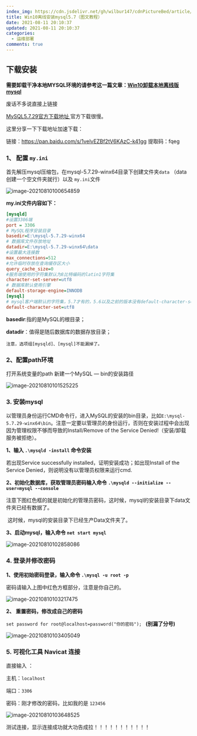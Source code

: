 ```yaml
---
index_img: https://cdn.jsdelivr.net/gh/wilbur147/cdnPictureBed/article/20210810100654.png
title: Win10离线安装mysql5.7（图文教程）
date: 2021-08-11 20:10:37
updated: 2021-08-11 20:10:37
categories:
  - 运维部署
comments: true
---
```


## 下载安装

**需要卸载干净本地MYSQL环境的请参考这一篇文章：[Win10卸载本地离线版mysql](https://www.weiye.link/297.html)**



废话不多说直接上链接

 [MySQL5.7.29官方下载地址 ](https://dev.mysql.com/downloads/mysql/5.7.html) 官方下载很慢。

这里分享一下下载地址加速下载：

链接：https://pan.baidu.com/s/1velvEZBf2tV6KAzC-k41gg 
提取码：fqeg

### 1、 配置 `my.ini`

首先解压mysql压缩包，在mysql-5.7.29-winx64目录下创建文件夹`data` （data创建一个空文件夹就行）以及 `my.ini`文件



![image-20210810100654859](https://cdn.jsdelivr.net/gh/wilbur147/cdnPictureBed/article/20210810100654.png)



**my.ini文件内容如下：**

```ini
[mysqld]
#设置3306端
port = 3306
# MySQL程序安装目录
basedir=E:\mysql-5.7.29-winx64
# 数据库文件存放地址
datadir=E:\mysql-5.7.29-winx64\data 
#设置最大连接数
max_connections=512
#允许临时存放在查询缓存区大小
query_cache_size=0
#服务端使用的字符集默认为8比特编码的latin1字符集
character-set-server=utf8
# 数据库默认使用引擎
default-storage-engine=INNODB
[mysql]
# mysql客户端默认的字符集，5.7才有的，5.6以及之前的版本没有default-character-set属性
default-character-set=utf8
```

**basedir**:指的是MySQL的根目录；

**datadir**：值得是随后数据库的数据存放目录；

`注意，选项组[mysqld]、[mysql]不能漏掉了。`



### 2、配置path环境

打开系统变量的path 新建一个MySQL — bin的安装路径

![image-20210810101525225](https://cdn.jsdelivr.net/gh/wilbur147/cdnPictureBed/article/20210810101525.png)



### 3. 安装mysql

以管理员身份运行CMD命令行，进入MySQL的安装的bin目录，比如`E:\mysql-5.7.29-winx64\bin`。注意一定要以管理员的身份运行，否则在安装过程中会出现因为管理权限不够而导致的Install/Remove of the Service Denied!（安装/卸载服务被拒绝）。

**1、输入 `.\mysqld -install` 命令安装**

若出现Service successfully installed，证明安装成功；如出现Install of the Service Denied，则说明没有以管理员权限来运行cmd.

**2、初始化数据库，获取管理员密码输入命令 `.\mysqld --initialize --user=mysql --console`**

注意下图红色框的就是初始化的管理员密码，这时候，mysql的安装目录下data文件夹已经有数据了。

​    这时候，mysql的安装目录下已经生产Data文件夹了。

**3、启动mysql，输入命令 `net start mysql`**



![image-20210810102858086](https://cdn.jsdelivr.net/gh/wilbur147/cdnPictureBed/article/20210810102858.png)



### 4. 登录并修改密码

**1、使用初始密码登录，输入命令 `.\mysql -u root -p`**

密码请输入上图中红色方框部分，注意是你自己的。

![image-20210810103217475](https://cdn.jsdelivr.net/gh/wilbur147/cdnPictureBed/article/20210810103217.png)



**2、 重置密码，修改成自己的密码**

`set password for root@localhost=password("你的密码"); ` **(别漏了分号)**

![image-20210810103405049](https://cdn.jsdelivr.net/gh/wilbur147/cdnPictureBed/article/20210810103405.png)



### 5. 可视化工具 Navicat 连接

直接输入 ：

主机：`localhost` 

端口：`3306`

密码：刚才修改的密码，比如我的是 `123456`

![image-20210810103648525](https://cdn.jsdelivr.net/gh/wilbur147/cdnPictureBed/article/20210810103648.png)



测试连接，显示连接成功就大功告成拉！！！！！！！！！！！



